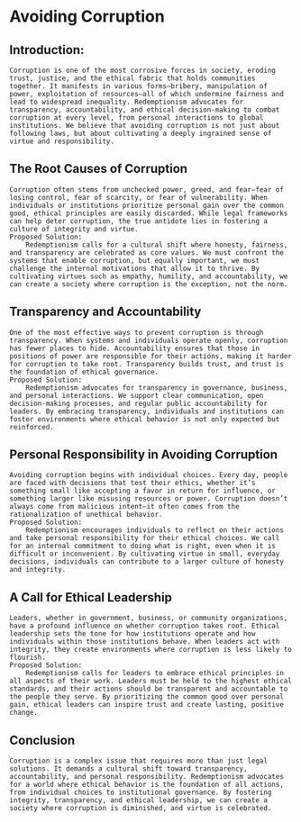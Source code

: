 # Avoiding Corruption

## Introduction:

    Corruption is one of the most corrosive forces in society, eroding trust, justice, and the ethical fabric that holds communities together. It manifests in various forms—bribery, manipulation of power, exploitation of resources—all of which undermine fairness and lead to widespread inequality. Redemptionism advocates for transparency, accountability, and ethical decision-making to combat corruption at every level, from personal interactions to global institutions. We believe that avoiding corruption is not just about following laws, but about cultivating a deeply ingrained sense of virtue and responsibility.

## The Root Causes of Corruption

    Corruption often stems from unchecked power, greed, and fear—fear of losing control, fear of scarcity, or fear of vulnerability. When individuals or institutions prioritize personal gain over the common good, ethical principles are easily discarded. While legal frameworks can help deter corruption, the true antidote lies in fostering a culture of integrity and virtue.
    Proposed Solution:
        Redemptionism calls for a cultural shift where honesty, fairness, and transparency are celebrated as core values. We must confront the systems that enable corruption, but equally important, we must challenge the internal motivations that allow it to thrive. By cultivating virtues such as empathy, humility, and accountability, we can create a society where corruption is the exception, not the norm.

## Transparency and Accountability

    One of the most effective ways to prevent corruption is through transparency. When systems and individuals operate openly, corruption has fewer places to hide. Accountability ensures that those in positions of power are responsible for their actions, making it harder for corruption to take root. Transparency builds trust, and trust is the foundation of ethical governance.
    Proposed Solution:
        Redemptionism advocates for transparency in governance, business, and personal interactions. We support clear communication, open decision-making processes, and regular public accountability for leaders. By embracing transparency, individuals and institutions can foster environments where ethical behavior is not only expected but reinforced.

## Personal Responsibility in Avoiding Corruption

    Avoiding corruption begins with individual choices. Every day, people are faced with decisions that test their ethics, whether it’s something small like accepting a favor in return for influence, or something larger like misusing resources or power. Corruption doesn’t always come from malicious intent—it often comes from the rationalization of unethical behavior.
    Proposed Solution:
        Redemptionism encourages individuals to reflect on their actions and take personal responsibility for their ethical choices. We call for an internal commitment to doing what is right, even when it is difficult or inconvenient. By cultivating virtue in small, everyday decisions, individuals can contribute to a larger culture of honesty and integrity.

## A Call for Ethical Leadership

    Leaders, whether in government, business, or community organizations, have a profound influence on whether corruption takes root. Ethical leadership sets the tone for how institutions operate and how individuals within those institutions behave. When leaders act with integrity, they create environments where corruption is less likely to flourish.
    Proposed Solution:
        Redemptionism calls for leaders to embrace ethical principles in all aspects of their work. Leaders must be held to the highest ethical standards, and their actions should be transparent and accountable to the people they serve. By prioritizing the common good over personal gain, ethical leaders can inspire trust and create lasting, positive change.

## Conclusion

    Corruption is a complex issue that requires more than just legal solutions. It demands a cultural shift toward transparency, accountability, and personal responsibility. Redemptionism advocates for a world where ethical behavior is the foundation of all actions, from individual choices to institutional governance. By fostering integrity, transparency, and ethical leadership, we can create a society where corruption is diminished, and virtue is celebrated.